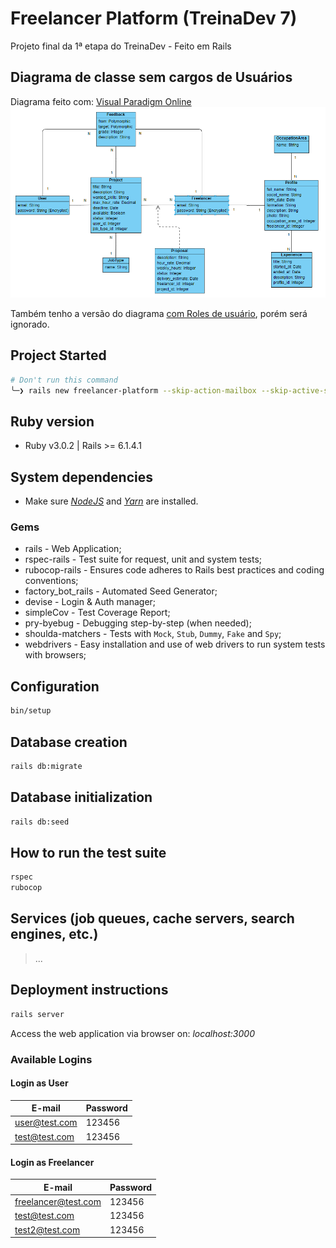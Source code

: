# Freelancer Platform (TreinaDev 7)

Projeto final da 1ª etapa do TreinaDev - Feito em Rails

## Diagrama de classe sem cargos de Usuários

Diagrama feito com: [Visual Paradigm Online](https://online.visual-paradigm.com/)
![](public/readme/class-diagram-without-roles.png)

Também tenho a versão do diagrama [com Roles de usuário](public/readme/class-diagram-with-roles.png), porém será ignorado.

## Project Started

```sh
# Don't run this command
╰─❯ rails new freelancer-platform --skip-action-mailbox --skip-active-storage --skip-action-cable
```

## Ruby version

- Ruby v3.0.2 | Rails >= 6.1.4.1

## System dependencies

- Make sure [_NodeJS_](https://nodejs.org/en/) and [_Yarn_](https://classic.yarnpkg.com/lang/en/docs/install) are installed.

### Gems

- rails - Web Application;
- rspec-rails - Test suite for request, unit and system tests;
- rubocop-rails - Ensures code adheres to Rails best practices and coding conventions;
- factory_bot_rails - Automated Seed Generator;
- devise - Login & Auth manager;
- simpleCov - Test Coverage Report;
- pry-byebug - Debugging step-by-step (when needed);
- shoulda-matchers - Tests with `Mock`, `Stub`, `Dummy`, `Fake` and `Spy`;
- webdrivers - Easy installation and use of web drivers to run system tests with browsers;

## Configuration

```sh
bin/setup
```

## Database creation

```sh
rails db:migrate
```

## Database initialization

```sh
rails db:seed
```

## How to run the test suite

```sh
rspec
rubocop
```

## Services (job queues, cache servers, search engines, etc.)

> ...

## Deployment instructions

```sh
rails server
```

Access the web application via browser on: _localhost:3000_

### Available Logins

#### Login as User

| E-mail        | Password |
| ------------- | -------- |
| user@test.com | 123456   |
| test@test.com | 123456   |

#### Login as Freelancer

| E-mail              | Password |
| ------------------- | -------- |
| freelancer@test.com | 123456   |
| test@test.com       | 123456   |
| test2@test.com      | 123456   |
